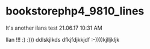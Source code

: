 # bookstorephp4_9810_lines

It's another ilans test 21.06.17 10:31 AM 

Ilan !!! :) :))) ddlskjlkds dfkjfdjkkjdf    :-))))kjlljkljk 
